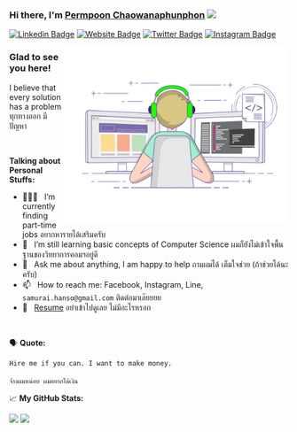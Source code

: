 ### Hi there, I'm <a href="https://mossnana.github.io/resume" target="_blank">Permpoon Chaowanaphunphon</a> <img src="https://media.giphy.com/media/hvRJCLFzcasrR4ia7z/giphy.gif" width="25px">

[![Linkedin Badge](https://img.shields.io/badge/-LinkedIn-0e76a8?style=flat-square&logo=Linkedin&logoColor=white)](https://linkedin.com/in/permpoonchao)
[![Website Badge](https://img.shields.io/badge/Website-3b5998?style=flat-square&logo=google-chrome&logoColor=white)](https://mossnana.github.io/resume)
[![Twitter Badge](https://img.shields.io/badge/-Twitter-00acee?style=flat-square&logo=Twitter&logoColor=white)](https://twitter.com/permpoonchao)
[![Instagram Badge](https://img.shields.io/badge/-Instagram-e4405f?style=flat-square&logo=Instagram&logoColor=white)](https://instagram.com/mossnana)

<img align="right" alt="GIF" src="https://github.com/mossnana/mossnana/blob/main/coding.gif?raw=true" width="408" height="318" />


### Glad to see you here!

I believe that every solution has a problem
ทุกทางออก มีปัญหา

</br>

**Talking about Personal Stuffs:**

- 👨🏻‍💻 &nbsp; I’m currently finding part-time jobs อยากหารายได้เสริมครับ
- 🚀 &nbsp; I’m still learning basic concepts of Computer Science ผมก็ยังไม่เข้าใจพื้นฐานของวิทยาการคอมฯอยู่ดี
- 💬 &nbsp; Ask me about anything, I am happy to help ถามผมได้ เต็มใจช่วย (ถ้าช่วยได้นะครับ)
- 📫 &nbsp; How to reach me: Facebook, Instagram, Line, `samurai.hanso@gmail.com` ติดต่อมาเล๊ยยยย
- 📝 &nbsp; [Resume](https://mossnana.github.io/resume) อย่าเข้าไปดูเลย ไม่มีอะไรหรอก

</br>

🗣️ **Quote:**
<!--START_SECTION:waka-->
```text
Hire me if you can. I want to make money.

จ้างผมหน่อย ผมอยากได้เงิน
```
<!--END_SECTION:waka-->


📈 **My GitHub Stats:**

<p>
  <img height="180em" src="https://github-readme-stats.vercel.app/api?username=mossnana&show_icons=true&hide_border=true&&count_private=true&include_all_commits=true" />
  <img height="180em" src="https://github-readme-stats.vercel.app/api/top-langs/?username=mossnana&exclude_repo=KNN-Image-Classification&show_icons=true&hide_border=true&layout=compact&langs_count=8"/>
</p>
